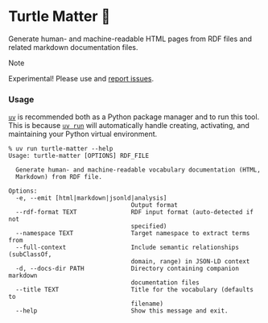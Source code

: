 # Turtle Matter 🐢

Generate human- and machine-readable HTML pages from RDF files and related markdown documentation files.

> [!NOTE]  
> Experimental! Please use and [report issues](https://github.com/kepae/turtle-matter/issues).

### Usage

[`uv`](https://docs.astral.sh/uv/getting-started/installation/) is recommended both as a Python package manager and to run this tool. This is because [`uv run`](https://docs.astral.sh/uv/reference/cli/#uv-run) will automatically handle creating, activating, and maintaining your Python virtual environment.

```shell
% uv run turtle-matter --help                                                          
Usage: turtle-matter [OPTIONS] RDF_FILE

  Generate human- and machine-readable vocabulary documentation (HTML,
  Markdown) from RDF file.

Options:
  -e, --emit [html|markdown|jsonld|analysis]
                                  Output format
  --rdf-format TEXT               RDF input format (auto-detected if not
                                  specified)
  --namespace TEXT                Target namespace to extract terms from
  --full-context                  Include semantic relationships (subClassOf,
                                  domain, range) in JSON-LD context
  -d, --docs-dir PATH             Directory containing companion markdown
                                  documentation files
  --title TEXT                    Title for the vocabulary (defaults to
                                  filename)
  --help                          Show this message and exit.
  ```